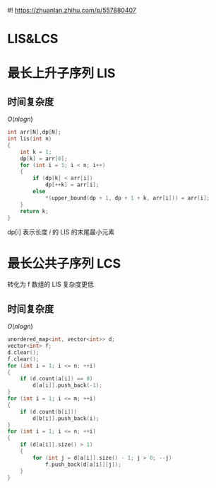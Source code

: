 #! https://zhuanlan.zhihu.com/p/557880407

# LIS\&LCS

# 最长上升子序列 LIS

## 时间复杂度

$O(nlogn)$

```cpp
int arr[N],dp[N];
int lis(int n)
{
    int k = 1;
    dp[k] = arr[0];
    for (int i = 1; i < n; i++)
    {
        if (dp[k] < arr[i])
            dp[++k] = arr[i];
        else
            *(upper_bound(dp + 1, dp + 1 + k, arr[i])) = arr[i];
    }
    return k;
}
```

dp[i] 表示长度 $i$ 的 LIS 的末尾最小元素

# 最长公共子序列 LCS

转化为 f 数组的 LIS 复杂度更低

## 时间复杂度

$O(nlogn)$

```cpp
unordered_map<int, vector<int>> d;
vector<int> f;
d.clear();
f.clear();
for (int i = 1; i <= n; ++i)
{
    if (d.count(a[i]) == 0)
        d[a[i]].push_back(-1);
}
for (int i = 1; i <= m; ++i)
{
    if (d.count(b[i]))
        d[b[i]].push_back(i);
}
for (int i = 1; i <= n; ++i)
{
    if (d[a[i]].size() > 1)
    {
        for (int j = d[a[i]].size() - 1; j > 0; --j)
            f.push_back(d[a[i]][j]);
    }
}
```
